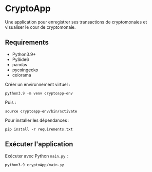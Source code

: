 # CryptoApp

Une application pour enregistrer ses transactions de cryptomonaies et visualiser le cour de cryptomonaie.


## Requirements

 * Python3.9+
 * PySide6
 * pandas
 * pycoingecko
 * colorama

Créer un environnement virtuel :

```
python3.9 -m venv cryptoapp-env
```

Puis :

```
source cryptoapp-env/bin/activate
```

Pour installer les dépendances :

```
pip install -r requirements.txt
```

## Exécuter l'application

Exécuter avec Python `main.py` :

```
python3.9 cryptoApp/main.py
```
